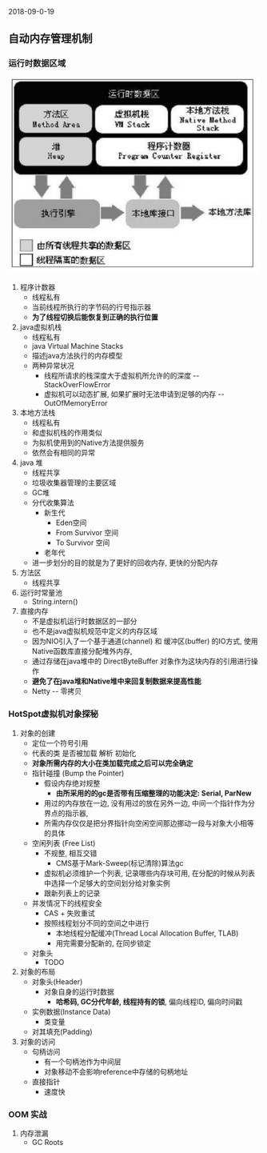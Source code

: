 2018-09-0-19

## 自动内存管理机制

### 运行时数据区域
![](1.jpg)
1. 程序计数器
    - 线程私有
    - 当前线程所执行的字节码的行号指示器
    - **为了线程切换后能恢复到正确的执行位置**
2. java虚拟机栈
    - 线程私有
    - java Virtual Machine Stacks
    - 描述java方法执行的内存模型
    - 两种异常状况
        - 线程所请求的栈深度大于虚拟机所允许的的深度 -- StackOverFlowError
        - 虚拟机可以动态扩展, 如果扩展时无法申请到足够的内存 -- OutOfMemoryError
3. 本地方法栈
    - 线程私有
    - 和虚拟机栈的作用类似
    - 为拟机使用到的Native方法提供服务
    - 依然会有相同的异常
4. java 堆
    - 线程共享
    - 垃圾收集器管理的主要区域
    - GC堆
    - 分代收集算法
        - 新生代
            - Eden空间
            - From Survivor 空间
            - To Survivor 空间
        - 老年代
    - 进一步划分的目的就是为了更好的回收内存, 更快的分配内存
5. 方法区
    - 线程共享 
6. 运行时常量池
    - String.intern()
7. 直接内存
    - 不是虚拟机运行时数据区的一部分
    - 也不是java虚拟机规范中定义的内存区域
    - 因为NIO引入了一个基于通道(channel) 和 缓冲区(buffer) 的IO方式, 使用Native函数库直接分配堆外内存,
    - 通过存储在java堆中的 DirectByteBuffer 对象作为这块内存的引用进行操作
    - **避免了在java堆和Native堆中来回复制数据来提高性能**
    - Netty -- 零拷贝
    
### HotSpot虚拟机对象探秘
1. 对象的创建
    - 定位一个符号引用
    - 代表的类 是否被加载 解析 初始化
    - **对象所需内存的大小在类加载完成之后可以完全确定**
    - 指针碰撞 (Bump the Pointer)
        - 假设内存绝对规整
            - **由所采用的的gc是否带有压缩整理的功能决定: Serial, ParNew**
        - 用过的内存放在一边, 没有用过的放在另外一边, 中间一个指针作为分界点的指示器, 
        - 所需内存仅仅是把分界指针向空闲空间那边挪动一段与对象大小相等的具体
    - 空闲列表 (Free List)
        - 不规整, 相互交错
            - CMS基于Mark-Sweep(标记清除)算法gc
        - 虚拟机必须维护一个列表, 记录哪些内存块可用, 在分配的时候从列表中选择一个足够大的空间划分给对象实例
        - 跟新列表上的记录
    - 并发情况下的线程安全
        - CAS + 失败重试
        - 按照线程划分不同的空间之中进行
            - 本地线程分配缓冲(Thread Local Allocation Buffer, TLAB)
            - 用完需要分配新的, 在同步锁定
    - 对象头
        - TODO
2. 对象的布局
    - 对象头(Header)
        - 对象自身的运行时数据
            - **哈希码, GC分代年龄, 线程持有的锁**, 偏向线程ID, 偏向时间戳
    - 实例数据(Instance Data)
        - 类变量
    - 对其填充(Padding)
3. 对象的访问
    - 句柄访问
        - 有一个句柄池作为中间层
        - 对象移动不会影响reference中存储的句柄地址
    - 直接指针
        - 速度快

### OOM 实战
1. 内存泄漏
    - GC Roots

